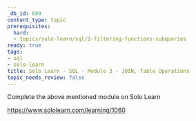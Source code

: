 ```yaml
---
_db_id: 699
content_type: topic
prerequisites:
  hard:
  - topics/solo-learn/sql/2-filtering-functions-subqueries
ready: true
tags:
- sql
- solo-learn
title: Solo Learn - SQL - Module 3 - JOIN, Table Operations
topic_needs_review: false
---
```


Complete the above mentioned module on Solo Learn

https://www.sololearn.com/learning/1060